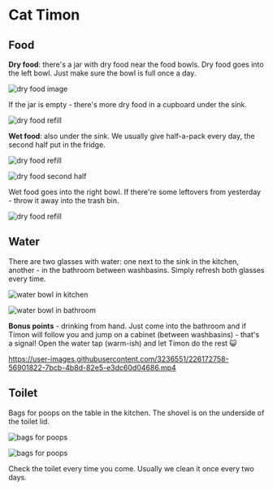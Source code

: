 # Cat Timon

## Food

**Dry food**: there's a jar with dry food near the food bowls. Dry food goes into the left bowl. Just make sure the bowl is full once a day.

![dry food image](/timon/dry_food.jpg)

If the jar is empty - there's more dry food in a cupboard under the sink.

![dry food refill](/timon/dry_food_over.jpg)

**Wet food**: also under the sink. We usually give half-a-pack every day, the second half put in the fridge.

![dry food refill](/timon/wet_food.jpg)

![dry food second half](/timon/wet_food_fridge.jpg)

Wet food goes into the right bowl. If there're some leftovers from yesterday - throw it away into the trash bin.

![dry food refill](/timon/wet_food_bowl.jpg)

## Water

There are two glasses with water: one next to the sink in the kitchen, another - in the bathroom between washbasins. Simply refresh both glasses every time.

![water bowl in kitchen](/timon/water_kitchen.jpg)

![water bowl in bathroom](/timon/water_bathroom.jpg)

**Bonus points** - drinking from hand. Just come into the bathroom and if Timon will follow you and jump on a cabinet (between washbasins) - that's a signal! Open the water tap (warm-ish) and let Timon do the rest :smiley_cat:

https://user-images.githubusercontent.com/3236551/226172758-56901822-7bcb-4b8d-82e5-e3dc60d04686.mp4


## Toilet

Bags for poops on the table in the kitchen. The shovel is on the underside of the toilet lid.

![bags for poops](/timon/poop_bags.jpg)

![bags for poops](/timon/poop_shovel.jpg)

Check the toilet every time you come. Usually we clean it once every two days.

